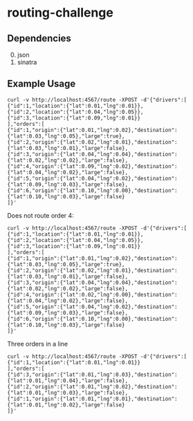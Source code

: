 # routing-challenge

## Dependencies

0. json
0. sinatra

## Example Usage

    curl -v http://localhost:4567/route -XPOST -d'{"drivers":[
    {"id":1,"location":{"lat":0.01,"lng":0.01}},
    {"id":2,"location":{"lat":0.04,"lng":0.05}},
    {"id":3,"location":{"lat":0.09,"lng":0.01}}
    ],"orders":[
    {"id":1,"origin":{"lat":0.01,"lng":0.02},"destination":{"lat":0.03,"lng":0.05},"large":true},
    {"id":2,"origin":{"lat":0.02,"lng":0.01},"destination":{"lat":0.03,"lng":0.01},"large":false},
    {"id":3,"origin":{"lat":0.04,"lng":0.04},"destination":{"lat":0.02,"lng":0.02},"large":false},
    {"id":4,"origin":{"lat":0.09,"lng":0.02},"destination":{"lat":0.04,"lng":0.02},"large":false},
    {"id":5,"origin":{"lat":0.04,"lng":0.02},"destination":{"lat":0.09,"lng":0.03},"large":false},
    {"id":6,"origin":{"lat":0.10,"lng":0.00},"destination":{"lat":0.10,"lng":0.03},"large":false}
    ]}'

Does not route order 4:

    curl -v http://localhost:4567/route -XPOST -d'{"drivers":[
    {"id":1,"location":{"lat":0.01,"lng":0.01}},
    {"id":2,"location":{"lat":0.04,"lng":0.05}},
    {"id":3,"location":{"lat":0.09,"lng":0.01}}
    ],"orders":[
    {"id":1,"origin":{"lat":0.01,"lng":0.02},"destination":{"lat":0.03,"lng":0.05},"large":true},
    {"id":2,"origin":{"lat":0.02,"lng":0.01},"destination":{"lat":0.03,"lng":0.01},"large":false},
    {"id":3,"origin":{"lat":0.04,"lng":0.04},"destination":{"lat":0.02,"lng":0.02},"large":false},
    {"id":4,"origin":{"lat":0.02,"lng":0.00},"destination":{"lat":0.04,"lng":0.02},"large":false},
    {"id":5,"origin":{"lat":0.04,"lng":0.02},"destination":{"lat":0.09,"lng":0.03},"large":false},
    {"id":6,"origin":{"lat":0.10,"lng":0.00},"destination":{"lat":0.10,"lng":0.03},"large":false}
    ]}'

Three orders in a line

    curl -v http://localhost:4567/route -XPOST -d'{"drivers":[
    {"id":1,"location":{"lat":0.01,"lng":0.01}}
    ],"orders":[
    {"id":3,"origin":{"lat":0.01,"lng":0.03},"destination":{"lat":0.01,"lng":0.04},"large":false},
    {"id":2,"origin":{"lat":0.01,"lng":0.02},"destination":{"lat":0.01,"lng":0.03},"large":false},
    {"id":1,"origin":{"lat":0.01,"lng":0.01},"destination":{"lat":0.01,"lng":0.02},"large":false}
    ]}'

